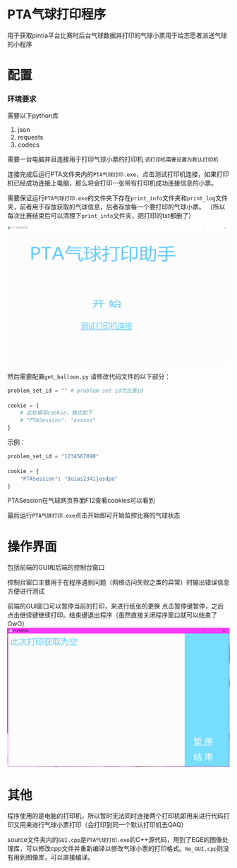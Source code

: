 # PTA气球打印程序

用于获取pintia平台比赛时后台气球数据并打印的气球小票用于给志愿者派送气球的小程序

# 配置

### 环境要求
需要以下python库
1. json
2. requests
3. codecs

需要一台电脑并且连接用于打印气球小票的打印机
`该打印机需要设置为默认打印机`

连接完成后运行PTA文件夹内的`PTA气球打印.exe`，点击测试打印机连接，如果打印机已经成功连接上电脑，那么将会打印一张带有打印机成功连接信息的小票。

需要保证运行`PTA气球打印.exe`的文件夹下存在`print_info`文件夹和`print_log`文件夹，前者用于存放获取的气球信息，后者存放每一个要打印的气球小票。
（所以每次比赛结束后可以清理下`print_info`文件夹，把打印的txt都删了）

![测试打印机连接](source/test.png)

然后需要配置`get_balloon.py`
请修改代码文件的以下部分：

```python
problem_set_id = "" # problem set id为比赛id

cookie = {
	# 此处填写cookie，格式如下
	# "PTASession": "xxxxxx"
}
```

示例：
```python
problem_set_id = "1234567890"

cookie = {
	"PTASession": "3oias234ijasdpo"
}
```

PTASession在气球网页界面F12查看cookies可以看到

最后运行`PTA气球打印.exe`点击开始即可开始监控比赛的气球状态

# 操作界面
包括前端的GUI和后端的控制台窗口

控制台窗口主要用于在程序遇到问题（网络访问失败之类的异常）时输出错误信息方便进行测试

前端的GUI窗口可以暂停当前的打印，来进行纸张的更换
点击暂停键暂停，之后点击继续键继续打印。结束键退出程序（虽然直接关闭程序窗口就可以结束了OwO）
![暂停](source/pause.png)

# 其他

程序使用的是电脑的打印机，所以暂时无法同时连接两个打印机即用来进行代码打印又用来进行气球小票打印（会打印到同一个默认打印机去QAQ）

source文件夹内的`GUI.cpp`是`PTA气球打印.exe`的C++源代码，用到了EGE的图像处理库，可以修改cpp文件并重新编译以修改气球小票的打印格式。`No_GUI.cpp`则没有用到图像库，可以直接编译。
